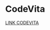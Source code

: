 # CodeVita
[LINK CODEVITA](https://www.youtube.com/watch?v=sq1I9imzp4Q&list=PLgjc0A1c-mogjHfj7HVCaYWu4LqM3zqlm)
